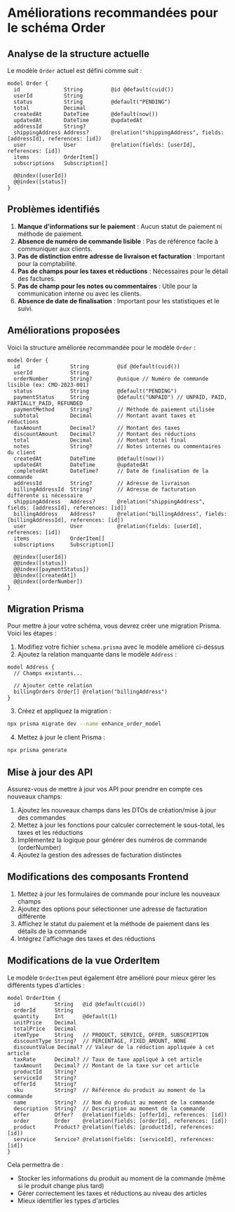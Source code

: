 # Améliorations recommandées pour le schéma Order

## Analyse de la structure actuelle

Le modèle `Order` actuel est défini comme suit :

```prisma
model Order {
  id              String         @id @default(cuid())
  userId          String
  status          String         @default("PENDING")
  total           Decimal
  createdAt       DateTime       @default(now())
  updatedAt       DateTime       @updatedAt
  addressId       String?
  shippingAddress Address?       @relation("shippingAddress", fields: [addressId], references: [id])
  user            User           @relation(fields: [userId], references: [id])
  items           OrderItem[]
  subscriptions   Subscription[]

  @@index([userId])
  @@index([status])
}
```

## Problèmes identifiés

1. **Manque d'informations sur le paiement** : Aucun statut de paiement ni méthode de paiement.
2. **Absence de numéro de commande lisible** : Pas de référence facile à communiquer aux clients.
3. **Pas de distinction entre adresse de livraison et facturation** : Important pour la comptabilité.
4. **Pas de champs pour les taxes et réductions** : Nécessaires pour le détail des factures.
5. **Pas de champ pour les notes ou commentaires** : Utile pour la communication interne ou avec les clients.
6. **Absence de date de finalisation** : Important pour les statistiques et le suivi.

## Améliorations proposées

Voici la structure améliorée recommandée pour le modèle `Order` :

```prisma
model Order {
  id                String         @id @default(cuid())
  userId            String
  orderNumber       String?        @unique // Numéro de commande lisible (ex: CMD-2023-001)
  status            String         @default("PENDING")
  paymentStatus     String         @default("UNPAID") // UNPAID, PAID, PARTIALLY_PAID, REFUNDED
  paymentMethod     String?        // Méthode de paiement utilisée
  subtotal          Decimal        // Montant avant taxes et réductions
  taxAmount         Decimal?       // Montant des taxes
  discountAmount    Decimal?       // Montant des réductions
  total             Decimal        // Montant total final
  notes             String?        // Notes internes ou commentaires du client
  createdAt         DateTime       @default(now())
  updatedAt         DateTime       @updatedAt
  completedAt       DateTime?      // Date de finalisation de la commande
  addressId         String?        // Adresse de livraison
  billingAddressId  String?        // Adresse de facturation différente si nécessaire
  shippingAddress   Address?       @relation("shippingAddress", fields: [addressId], references: [id])
  billingAddress    Address?       @relation("billingAddress", fields: [billingAddressId], references: [id])
  user              User           @relation(fields: [userId], references: [id])
  items             OrderItem[]
  subscriptions     Subscription[]

  @@index([userId])
  @@index([status])
  @@index([paymentStatus])
  @@index([createdAt])
  @@index([orderNumber])
}
```

## Migration Prisma

Pour mettre à jour votre schéma, vous devrez créer une migration Prisma. Voici les étapes :

1. Modifiez votre fichier `schema.prisma` avec le modèle amélioré ci-dessus
2. Ajoutez la relation manquante dans le modèle `Address` :

```prisma
model Address {
  // Champs existants...
  
  // Ajouter cette relation
  billingOrders Order[] @relation("billingAddress")
}
```

3. Créez et appliquez la migration :

```bash
npx prisma migrate dev --name enhance_order_model
```

4. Mettez à jour le client Prisma :

```bash
npx prisma generate
```

## Mise à jour des API

Assurez-vous de mettre à jour vos API pour prendre en compte ces nouveaux champs:

1. Ajoutez les nouveaux champs dans les DTOs de création/mise à jour des commandes
2. Mettez à jour les fonctions pour calculer correctement le sous-total, les taxes et les réductions
3. Implémentez la logique pour générer des numéros de commande (orderNumber)
4. Ajoutez la gestion des adresses de facturation distinctes

## Modifications des composants Frontend

1. Mettez à jour les formulaires de commande pour inclure les nouveaux champs
2. Ajoutez des options pour sélectionner une adresse de facturation différente
3. Affichez le statut du paiement et la méthode de paiement dans les détails de la commande
4. Intégrez l'affichage des taxes et des réductions

## Modifications de la vue OrderItem

Le modèle `OrderItem` peut également être amélioré pour mieux gérer les différents types d'articles :

```prisma
model OrderItem {
  id           String   @id @default(cuid())
  orderId      String
  quantity     Int      @default(1)
  unitPrice    Decimal
  totalPrice   Decimal
  itemType     String   // PRODUCT, SERVICE, OFFER, SUBSCRIPTION
  discountType String?  // PERCENTAGE, FIXED_AMOUNT, NONE
  discountValue Decimal? // Valeur de la réduction appliquée à cet article
  taxRate      Decimal? // Taux de taxe appliqué à cet article
  taxAmount    Decimal? // Montant de la taxe sur cet article
  productId    String?
  serviceId    String?
  offerId      String?
  sku          String?  // Référence du produit au moment de la commande
  name         String?  // Nom du produit au moment de la commande
  description  String?  // Description au moment de la commande
  offer        Offer?   @relation(fields: [offerId], references: [id])
  order        Order    @relation(fields: [orderId], references: [id])
  product      Product? @relation(fields: [productId], references: [id])
  service      Service? @relation(fields: [serviceId], references: [id])
}
```

Cela permettra de :
- Stocker les informations du produit au moment de la commande (même si le produit change plus tard)
- Gérer correctement les taxes et réductions au niveau des articles
- Mieux identifier les types d'articles
